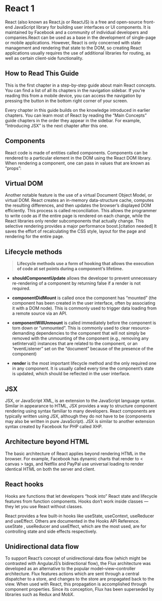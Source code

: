 # React 1

React (also known as React.js or ReactJS) is a free and open-source front-end JavaScript library for building user interfaces or UI components. It is maintained by Facebook and a community of individual developers and companies.React can be used as a base in the development of single-page or mobile applications. However, React is only concerned with state management and rendering that state to the DOM, so creating React applications usually requires the use of additional libraries for routing, as well as certain client-side functionality.

## How to Read This Guide

This is the first chapter in a step-by-step guide about main React concepts. You can find a list of all its chapters in the navigation sidebar. If you’re reading this from a mobile device, you can access the navigation by pressing the button in the bottom right corner of your screen.

Every chapter in this guide builds on the knowledge introduced in earlier chapters. You can learn most of React by reading the “Main Concepts” guide chapters in the order they appear in the sidebar. For example, “Introducing JSX” is the next chapter after this one.

## Components

React code is made of entities called components. Components can be rendered to a particular element in the DOM using the React DOM library. When rendering a component, one can pass in values that are known as “props”:

## Virtual DOM

Another notable feature is the use of a virtual Document Object Model, or virtual DOM. React creates an in-memory data-structure cache, computes the resulting differences, and then updates the browser’s displayed DOM efficiently. This process is called reconciliation. This allows the programmer to write code as if the entire page is rendered on each change, while the React libraries only render subcomponents that actually change. This selective rendering provides a major performance boost.[citation needed] It saves the effort of recalculating the CSS style, layout for the page and rendering for the entire page.


## Lifecycle methods

> **Lifecycle methods use a form of hooking that allows the execution of code at set points during a component’s lifetime.**

- **shouldComponentUpdate** allows the developer to prevent unnecessary re-rendering of a component by returning false if a render is not required.

- **componentDidMount** is called once the component has “mounted” (the component has been created in the user interface, often by associating it with a DOM node). This is commonly used to trigger data loading from a remote source via an API.

- **componentWillUnmount** is called immediately before the component is torn down or “unmounted”. This is commonly used to clear resource-demanding dependencies to the component that will not simply be removed with the unmounting of the component (e.g., removing any setInterval() instances that are related to the component, or an “eventListener” set on the “document” because of the presence of the component)


- **render** is the most important lifecycle method and the only required one in any component. It is usually called every time the component’s state is updated, which should be reflected in the user interface.


## JSX


JSX, or JavaScript XML, is an extension to the JavaScript language syntax. Similar in appearance to HTML, JSX provides a way to structure component rendering using syntax familiar to many developers. React components are typically written using JSX, although they do not have to be (components may also be written in pure JavaScript). JSX is similar to another extension syntax created by Facebook for PHP called XHP.

## Architecture beyond HTML

The basic architecture of React applies beyond rendering HTML in the browser. For example, Facebook has dynamic charts that render to < canvas > tags, and Netflix and PayPal use universal loading to render identical HTML on both the server and client.


## React hooks

Hooks are functions that let developers “hook into” React state and lifecycle features from function components. Hooks don’t work inside classes — they let you use React without classes.

React provides a few built-in hooks like useState, useContext, useReducer and useEffect. Others are documented in the Hooks API Reference. useState , useReducer and useEffect, which are the most used, are for controlling state and side effects respectively.

## Unidirectional data flow

To support React’s concept of unidirectional data flow (which might be contrasted with AngularJS’s bidirectional flow), the Flux architecture was developed as an alternative to the popular model–view–controller architecture. Flux features actions which are sent through a central dispatcher to a store, and changes to the store are propagated back to the view. When used with React, this propagation is accomplished through component properties. Since its conception, Flux has been superseded by libraries such as Redux and MobX.



